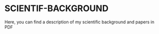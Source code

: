 # SCIENTIF-BACKGROUND

Here, you can find a description of my scientific background and papers in PDF
